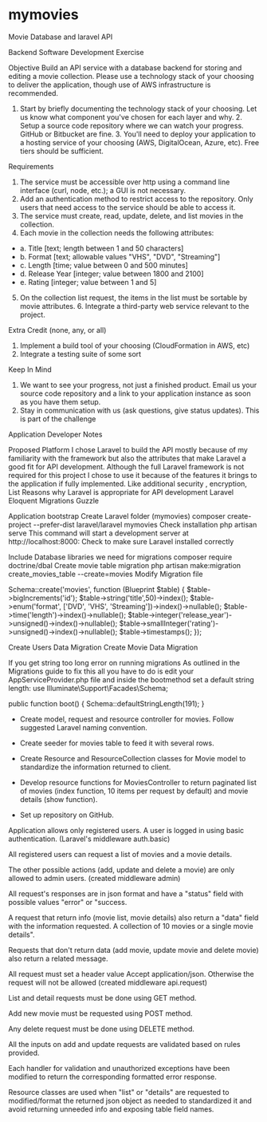 # mymovies
Movie Database and laravel API

Backend Software Development Exercise 
 
Objective Build an API service with a database backend for storing and editing a movie collection. Please use a technology stack of your choosing to deliver the application, though use of AWS infrastructure is recommended.  
 
1. Start by briefly documenting the technology stack of your choosing. Let us know what component you've chosen for each layer and why. 2. Setup a source code repository where we can watch your progress. GitHub or Bitbucket are fine. 3. You'll need to deploy your application to a hosting service of your choosing (AWS, DigitalOcean, Azure, etc). Free tiers should be sufficient. 
 
Requirements 
1. The service must be accessible over http using a command line interface (curl, node, etc.); a GUI is not necessary. 
2. Add an authentication method to restrict access to the repository. Only users that need access to the service should be able to access it. 
3. The service must create, read, update, delete, and list movies in the collection. 
4. Each movie in the collection needs the following attributes: 
* a. Title [text; length between 1 and 50 characters] 
* b. Format [text; allowable values "VHS", "DVD", "Streaming"] 
* c. Length [time; value between 0 and 500 minutes] 
* d. Release Year [integer; value between 1800 and 2100] 
* e. Rating [integer; value between 1 and 5] 


5. On the collection list request, the items in the list must be sortable by movie attributes. 6. Integrate a third-party web service relevant to the project. 
 
Extra Credit (none, any, or all) 
1. Implement a build tool of your choosing (CloudFormation in AWS, etc) 
2. Integrate a testing suite of some sort 
 
Keep In Mind 
1. We want to see your progress, not just a finished product. Email us your source code repository and a link to your application instance as soon as you have them setup. 
2. Stay in communication with us (ask questions, give status updates). This is part of the challenge

Application Developer Notes

Proposed Platform
I chose Laravel to build the API mostly because of my familiarity with the framework but also the attributes that make Laravel a good fit for API development. 
Although the full Laravel framework is not required for this project I chose to use it because of the features it brings to the application if fully implemented. Like additional security , encryption, 
List Reasons why Laravel is appropriate for API development
Laravel
Eloquent
Migrations
Guzzle

Application bootstrap
Create Laravel folder (mymovies)
composer create-project --prefer-dist laravel/laravel mymovies
Check installation
php artisan serve
 This command will start a development server at http://localhost:8000:
Check to make sure Laravel installed correctly

Include Database libraries we need for migrations
composer require doctrine/dbal
Create movie table migration
php artisan make:migration create_movies_table --create=movies
Modify Migration file 

Schema::create('movies', function (Blueprint $table) {
    $table->bigIncrements('id');
    $table->string('title',50)->index();
    $table->enum('format', ['DVD', 'VHS', 'Streaming'])->index()->nullable();
    $table->time('length')->index()->nullable();
    $table->integer('release_year')->unsigned()->index()->nullable();
    $table->smallInteger('rating')->unsigned()->index()->nullable();
    $table->timestamps();
});


Create Users Data Migration
Create Movie Data Migration


If you get string too long error on running migrations
As outlined in the Migrations guide to fix this all you have to do is edit your AppServiceProvider.php file and inside the bootmethod set a default string length:
use Illuminate\Support\Facades\Schema;

public function boot()
{
    Schema::defaultStringLength(191);
}


- Create model, request and resource controller for movies. Follow suggested Laravel naming convention.

- Create seeder for movies table to feed it with several rows.

- Create Resource and ResourceCollection classes for Movie model to standardize the information returned to client.

- Develop resource functions for MoviesController to return paginated list of movies (index function, 10 items per request by default) and movie details (show function).

- Set up repository on GitHub.

Application allows only registered users. A user is logged in using basic authentication. (Laravel's middleware auth.basic)

All registered users can request a list of movies and a movie details.

The other possible actions (add, update and delete a movie) are only allowed to admin users. (created middleware admin)

All request's responses are in json format and have a  "status" field with possible values "error" or "success.

A request that return info (movie list, movie details) also return a "data" field with the information requested. A collection of 10 movies or a single movie details".

Requests that don't return data (add movie, update movie and delete movie) also return a related message.

All request must set a header value Accept application/json. Otherwise the request will not be allowed (created middleware api.request)

List and detail requests must be done using GET method.

Add new movie must be requested using  POST method.

Any delete request must be done using  DELETE method.

All the inputs on add and update requests are validated based on rules provided.

Each handler for validation and unauthorized exceptions have been modified to return the corresponding formatted error response.

Resource classes are used when "list" or "details" are requested to modified/format the returned json object as needed to standardized it and avoid returning unneeded info and exposing table field names.




